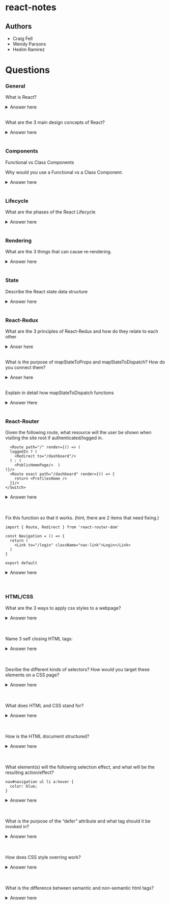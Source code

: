 # react-notes

## Authors

* Craig Fell
* Wendy Parsons
* Hedim Ramirez

# Questions

### General
What is React?
<details>
  <summary>Answer here</summary>
  A javascript library for building user interfaces.
</details>
<br>

What are the 3 main design concepts of React?
<details>
  <summary>Answer here</summary>
  <ul> Components </ul>
  <ul> Reactive Updates </ul>
  <ul> Virtual View & Memory </ul>
</details>
<br>

###  Components
Functional vs Class Components

Why would you use a Functional vs a Class Component.
<details>
  <summary>Answer here</summary>
  <ul>Functional Components are lighter weight, simply rendering the component. </ul>
  <ul>Class Components are Stateful. </ul>
  <ul>Class component mush have a render function</ul>
  <ul>Class Components are extensible. </ul>
</details>
<br>



### Lifecycle

What are the phases of the React Lifecycle

<details>
  <summary>Answer here</summary>
  <ul>initializing (getDefaultProps, getInitalState) define defaults and intial values for this.props and this.state </ul>
  <ul>mounting (componentDidMount) components are inserted into the DOM. </ul>
  <ul>updating - component properties and state are updated. </ul>
  <ul>unmounting (componentDidUnmount) - component is unmounted from the DOM.</ul>
</details>
<br>


### Rendering

What are the 3 things that can cause re-rendering.

<details>
  <summary>Answer here</summary>
  <ul> when a parent prop getting passed to a child is changed. </ul>
  <ul> when any state changes </ul>
  <ul> when a component gets rendered to the dom for the first time </ul>
</details>
<br>

### State

Describe the React state data structure
<details>
  <summary>Answer here</summary>
  <ul> Object! </ul>

</details>
<br>


### React-Redux

What are the 3 principles of React-Redux and how do they relate to each other
<details>
  <summary>Anser here</summary>
  <ul>Store - object that brings actions and reducers together; stores the STATE of our app</ul>
  <ul>Action - object that informs reducer how to change the state</ul>
  <ul>Reducer - pure function that takes previous state and an argument to return a new state.</ul>
</details>
<br>

What is the purpose of mapStateToProps and mapStateToDispatch? How do you connect them?
<details>
  <summary>Anser here</summary>
  <ul>mapStateToProps allows the state held in a store file to be sent to a component as props</ul>
  <ul>mapToDispatch is similar but maps the actions to the component</ul>
  <ul>The mapping to components is linked to the component using `connect`from 'react-redux' </ul>
</details>
<br>

Explain in detail how mapStateToDispatch functions
<details>
  <summary>Answer Here</summary>
  <ul>you can define a function called mapDispatchToProps() that receives the dispatch() method and returns callback props that you want to inject into the presentational component</ul>  
  <ul>```const mapDispatchToProps = dispatch =>
  bindActionCreators(
    {
      createPost
    },
    dispatch
  );
    ```
  </ul>
</details>
<br>

### React-Router
Given the following route, what resource will the user be shown when visiting the site root if authenticated/logged in.
```<Switch>
  <Route path="/" render={() => (
  loggedIn ? (
    <Redirect to="/dashboard"/>
  ) : (
    <PublicHomePage/>  )
)}/>
  <Route exact path="/dashboard" render={() => {
    return <ProfilesHome />
  }}/>
</Switch>
```

<details>
  <summary>Answer here</summary>
  <ul>ProfilesHome </ul>
 </details>
<br>
<br>


Fix this function so that it works. (hint, there are 2 items that need fixing.)

```import React from 'React'
import { Route, Redirect } from 'react-router-dom'

const Navigation = () => {
  return (
    <Link to="/login" className="nav-link">Login</Link>
  )
}

export default
```
<details>
  <summary>Answer here</summary>
  <ul>Add Link to react-router-dom import </ul>
  <ul> export Navigation </ul>
 </details>
<br>
<br>


### HTML/CSS

What are the 3 ways to apply css styles to a webpage?
<details>
  <summary>Answer here</summary>
  <ul>Use inline style attribute</ul>
  <ul>Use style block in head of html </ul>
  <ul>Load external css file using LINK tag </ul>
 </details>
<br>
<br>

Name 3 self closing HTML tags:
<details>
  <summary>Answer here</summary>
  <ul>IMG</ul>
  <ul>INPUT</ul>
  <ul>LINK</ul>
 </details>
<br>
<br>

Desribe the different kinds of selectors? How would you target these elements on a CSS page?
<details>
  <summary>Answer here</summary>
  <ul>You can use tag references ex. p, body, main,</ul>
  <ul>class attributes  ' .nav-item, .button,</ul>
  <ul>id attribute s #name, #home, #1</ul>
 </details>
 <br>
<br>
 
 What does HTML and CSS stand for?
<details>
  <summary>Answer here</summary>
  <ul>Hypertext Markup Language</ul>
  <ul>cascading style sheet </ul>
 </details>
    <br>
  <br>
    
 How is the HTML document structured?
 <details>
  <summary>Answer here</summary>
  <ul>There's always an opening and closing HTML tag,</ul>
  <ul>HEAD tag: meta, stylesheets, links,  </ul>
    <ul>BODY tag: contains majority of display, a, p, body, h1, h2, h3</ul>
    <ul> HEAD and BODY are within HTML tags</ul>
 </details>
 <br>
<br>
    
 What element(s) will the following selection effect, and what will be the resulting action/effect?

```
nav#navigation ul li a:hover {
  color: blue;
}
```
 <details>
  <summary>Answer here</summary>
  <ul>It will make the navigation list element blue on hover</ul>
 </details>
 <br>
  <br>
    
What is the purpose of the “defer” attribute and what tag should it be invoked in?
<details>
  <summary>Answer here</summary>
  <ul>It is in the HEAD sections within a script tag.  Causes JS to load after DOM loads</ul>
 </details>
 <br>
  <br>
    
How does CSS style overring work?
<details>
  <summary>Answer here</summary>
  <ul>inline style > style tags > external sheets</ul>
  <ul> within external sheet: ID > class > tags</ul>
  <ul>If two or more tags are equal, the last one on page is loaded</ul>
 </details>
  <br>
  <br>
    
 What is the difference between semantic and non-semantic html tags?
 <details>
  <summary>Answer here</summary>
  <ul>A semantic element clearly describes its meaning to both the browser and the developer.
    Examples of non-semantic elements: ```<div>``` and ```<span>``` - Tells nothing about its content.
    Examples of semantic elements: ```<form>```, ```<table>```, and ```<article>``` - Clearly defines its content.</ul>
 </details>
  <br>
  <br>
    
    
 What is the difference between SPAM and DIV?
 <details>
  <summary>Answer here</summary>
  <ul>The difference is that ```span``` gives the output with ```display: inline``` and ```div``` gives the output with ```display: block```.span is used when we need our elements to be shown in a line, one after the other.</ul>
  </details>
   <br>
  <br>
    
  
  

### Future Question Topics
Props

State Management
  - how do you manage State
  - State Inheritance

What is the difference between controlled & uncontrolled components.

JSX
